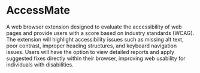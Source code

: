 # AccessMate

A web browser extension designed to evaluate the accessibility of web pages and provide users with a score based on industry standards (WCAG). The extension will highlight accessibility issues such as missing alt text, poor contrast, improper heading structures, and keyboard navigation issues. Users will have the option to view detailed reports and apply suggested fixes directly within their browser, improving web usability for individuals with disabilities.
